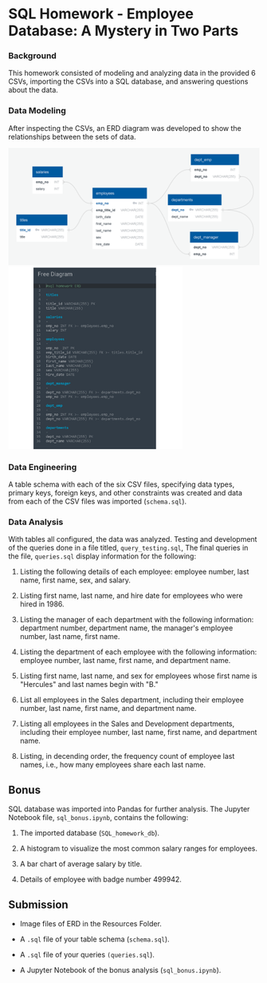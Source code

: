 # SQL Homework - Employee Database: A Mystery in Two Parts

### Background

This homework consisted of modeling and analyzing data in the provided 6 CSVs, importing the CSVs into a SQL database, and answering questions about the data.


### Data Modeling

After inspecting the CSVs, an ERD diagram was developed to show the relationships between the sets of data.

<img src="resources/ERD_diagram.png" alt="ERD Diagram">

<img src="resources/ERD_text.png" alt="ERD Text" width=350px>

### Data Engineering

A table schema with each of the six CSV files, specifying data types, primary keys, foreign keys, and other constraints was created and data from each of the CSV files was imported (`schema.sql`).

### Data Analysis

With tables all configured, the data was analyzed. Testing and development of the queries done in a file titled, `query_testing.sql`, The final queries in the file, `queries.sql` display information for the following:

1. Listing the following details of each employee: employee number, last name, first name, sex, and salary.

2. Listing first name, last name, and hire date for employees who were hired in 1986.

3. Listing the manager of each department with the following information: department number, department name, the manager's employee number, last name, first name.

4. Listing the department of each employee with the following information: employee number, last name, first name, and department name.

5. Listing first name, last name, and sex for employees whose first name is "Hercules" and last names begin with "B."

6. List all employees in the Sales department, including their employee number, last name, first name, and department name.

7. Listing all employees in the Sales and Development departments, including their employee number, last name, first name, and department name.

8. Listing, in decending order, the frequency count of employee last names, i.e., how many employees share each last name.

## Bonus

SQL database was imported into Pandas for further analysis. The Jupyter Notebook file, `sql_bonus.ipynb`, contains the following:

1. The imported database (`SQL_homework_db`).

2. A histogram to visualize the most common salary ranges for employees.

3. A bar chart of average salary by title.

4. Details of employee with badge number 499942.


## Submission

* Image files of ERD in the Resources Folder.

* A `.sql` file of your table schema (`schema.sql`).

* A `.sql` file of your queries `(queries.sql`).

* A Jupyter Notebook of the bonus analysis (`sql_bonus.ipynb`).

